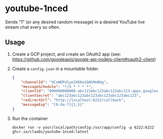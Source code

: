 # youtube-1nced

Sends "1" (or any desired random message) in a desired YouTube live stream chat every so often.

## Usage

1. Create a GCP project, and create an OAuth2 app (see: <https://github.com/googleapis/google-api-nodejs-client#oauth2-client>)

1. Create a `config.json` in a mountable folder.

    ```json
    {
        "channelId": "UCxWQPd1ye3XKKo1QAhMoNUg",
        "messageSchedule": "*/5 * * * *",
        "clientId": "000000000000-abc123abc123abc123abc123.apps.googleusercontent.com",
        "clientSecret": "abc123abc123abc123abc123abc123abc123",
        "redirectUrl": "http://localhost:6222/callback",
        "messageExp": "[0-9a-f]{1,5}"
    }
    ```

1. Run the container

    ```shell
    docker run -v your/local/path/config:/usr/app/config -p 6222:6222 ghcr.io/claabs/youtube-1nced:latest
    ```
